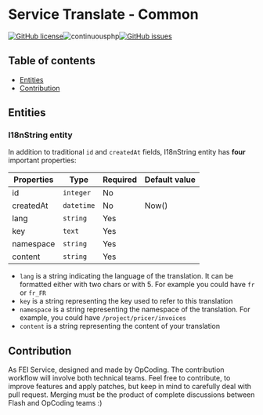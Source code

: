 # Service Translate - Common
[![GitHub license](https://img.shields.io/github/license/flash-global/translate-common.svg)](https://github.com/flash-global/translate-common)![continuousphp](https://img.shields.io/continuousphp/git-hub/flash-global/translate-common.svg)[![GitHub issues](https://img.shields.io/github/issues/flash-global/translate-common.svg)](https://github.com/flash-global/translate-common/issues)

## Table of contents
- [Entities](#entities)
- [Contribution](#contribution)

## Entities

### I18nString entity

In addition to traditional `id` and `createdAt` fields, I18nString entity has **four** important properties:

| Properties    | Type              | Required | Default value |
|---------------|-------------------|----------|---------------|
| id            | `integer`         | No       |               |
| createdAt     | `datetime`        | No       | Now()              |
| lang             | `string`          | Yes       |               |
| key           | `text`          | Yes       |               |
| namespace     | `string`         | Yes       |               |
| content       | `string`         | Yes       |               |
 
* `lang` is a string indicating the language of the translation. It can be formatted either with two chars or with 5. For example you could have `fr` or `fr_FR`
* `key` is a string representing the key used to refer to this translation
* `namespace` is a string representing the namespace of the translation. For example, you could have `/project/pricer/invoices`
* `content` is a string representing the content of your translation


## Contribution
As FEI Service, designed and made by OpCoding. The contribution workflow will involve both technical teams. Feel free to contribute, to improve features and apply patches, but keep in mind to carefully deal with pull request. Merging must be the product of complete discussions between Flash and OpCoding teams :) 
